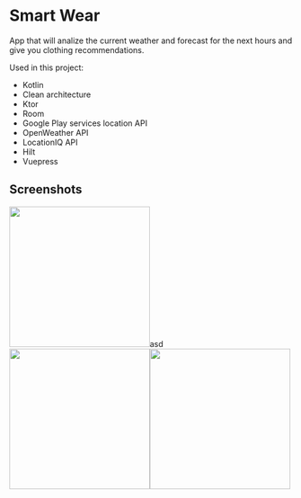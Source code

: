 # Smart Wear
App that will analize the current weather and forecast for the next hours and give you clothing recommendations.

Used in this project:</br>
  * Kotlin
  * Clean architecture
  * Ktor
  * Room
  * Google Play services location API
  * OpenWeather API
  * LocationIQ API
  * Hilt
  * Vuepress
  
## Screenshots
<img src="https://smartwear.puntogris.com/img/1.png" width=250>asd<img src="https://smartwear.puntogris.com/img/2.png" width=250><img src="https://smartwear.puntogris.com/img/3.png" width=250>
